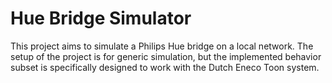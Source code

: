 Hue Bridge Simulator
=============
This project aims to simulate a Philips Hue bridge on a local network. The setup of the project is for generic
simulation, but the implemented behavior subset is specifically designed to work with the Dutch Eneco Toon system.

